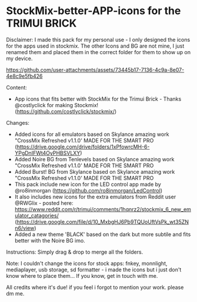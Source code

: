 # StockMix-better-APP-icons for the TRIMUI BRICK

Disclaimer: 
I made this pack for my personal use - I only designed the icons for the apps used in stockmix.
The other Icons and BG are not mine, I just renamed them and placed them in the correct folder for them to show up on my device.

https://github.com/user-attachments/assets/73445b17-7136-4c9a-8e07-4e8c9e5fb426

Content:
- App icons that fits better with StockMix for the Trimui Brick - Thanks @costlyclick for making Stockmix! (https://github.com/costlyclick/stockmix/)

Changes:
- Added icons for all emulators based on Skylance amazing work "CrossMix Refreshed v1.1.0' MADE FOR THE SMART PRO (https://drive.google.com/drive/folders/1xPfowrcMH-6-YPgDnIFWt4OyPHBSVLXY)
- Added Noire BG from Tenlevels based on Skylance amazing work "CrossMix Refreshed v1.1.0' MADE FOR THE SMART PRO
- Added Burst! BG from Skylance based on Skylance amazing work "CrossMix Refreshed v1.1.0' MADE FOR THE SMART PRO
- This pack include new icon for the LED control app made by @ro8inmorgan (https://github.com/ro8inmorgan/LedControl)
- It also includes new icons for the extra emulators from Reddit user @RWGlix - posted here: https://www.reddit.com/r/trimui/comments/1hqnrz2/stockmix_6_new_emulator_catagories/ (https://drive.google.com/file/d/10_MxbgHJ6Pb9TQUoUftVsPk_wt35ZNn6/view)
- Added a new theme 'BLACK' based on the dark but more subtile and fits better with the Noire BG imo.

Instructions:
Simply drag & drop to merge all the folders.

Note:
I couldn't change the icons for stock apps: fnkey, monnlight, mediaplayer, usb storage, sd formatter - i made the icons but i just don't know where to place them...
If you know, get in touch with me.

All credits where it's due! if you feel i forgot to mention your work. please dm me.
